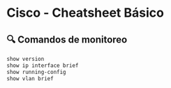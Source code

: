 # Cisco - Cheatsheet Básico

## 🔍 Comandos de monitoreo

```bash
show version
show ip interface brief
show running-config
show vlan brief
```

